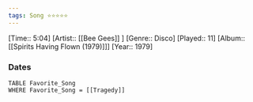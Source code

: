 ```yaml
---
tags: Song ⭐⭐⭐⭐⭐ 
---
```

[Time:: 5:04]
[Artist:: [[Bee Gees]] ]
[Genre:: Disco]
[Played:: 11]
[Album:: [[Spirits Having Flown (1979)]]]
[Year:: 1979]
### Dates
````dataview
TABLE Favorite_Song
WHERE Favorite_Song = [[Tragedy]]
````